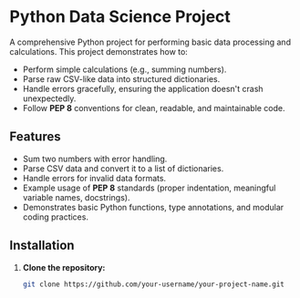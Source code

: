 # Python Data Science Project

A comprehensive Python project for performing basic data processing and calculations. This project demonstrates how to:
- Perform simple calculations (e.g., summing numbers).
- Parse raw CSV-like data into structured dictionaries.
- Handle errors gracefully, ensuring the application doesn't crash unexpectedly.
- Follow **PEP 8** conventions for clean, readable, and maintainable code.

## Features
- Sum two numbers with error handling.
- Parse CSV data and convert it to a list of dictionaries.
- Handle errors for invalid data formats.
- Example usage of **PEP 8** standards (proper indentation, meaningful variable names, docstrings).
- Demonstrates basic Python functions, type annotations, and modular coding practices.

## Installation

1. **Clone the repository:**

   ```bash
   git clone https://github.com/your-username/your-project-name.git
